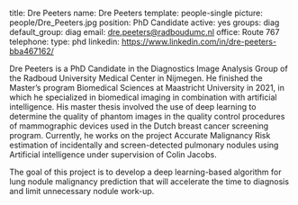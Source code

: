 title: Dre Peeters name: Dre Peeters template: people-single picture: people/Dre_Peeters.jpg position: PhD Candidate active: yes groups: diag default_group: diag email: dre.peeters@radboudumc.nl office: Route 767 telephone: type: phd linkedin: https://www.linkedin.com/in/dre-peeters-bba467162/

Dre Peeters is a PhD Candidate in the Diagnostics Image Analysis Group of the Radboud University Medical Center in Nijmegen. He finished the Master’s program Biomedical Sciences at Maastricht University in 2021, in which he specialized in biomedical imaging in combination with artificial intelligence. His master thesis involved the use of deep learning to determine the quality of phantom images in the quality control procedures of mammographic devices used in the Dutch breast cancer screening program. Currently, he works on the project Accurate Malignancy Risk estimation of incidentally and screen-detected pulmonary nodules using Artificial intelligence under supervision of Colin Jacobs.

The goal of this project is to develop a deep learning-based algorithm for lung nodule malignancy prediction that will accelerate the time to diagnosis and limit unnecessary nodule work-up. 

